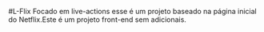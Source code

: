 #L-Flix
Focado em live-actions esse é um projeto baseado na página inicial do Netflix.Este é um projeto front-end sem adicionais. 
